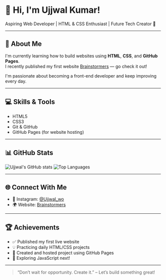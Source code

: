 # 👋 Hi, I'm Ujjwal Kumar!
Aspiring Web Developer | HTML & CSS Enthusiast | Future Tech Creator 🚀

---

## 🌟 About Me
I'm currently learning how to build websites using **HTML**, **CSS**, and **GitHub Pages**.  
I recently published my first website [Brainstormers](https://ujjwal-bot-dot.github.io/brainstromers-site2/) — go check it out!

I'm passionate about becoming a front-end developer and keep improving every day.

---

## 💻 Skills & Tools
- HTML5
- CSS3
- Git & GitHub
- GitHub Pages (for website hosting)

---

## 📊 GitHub Stats

![Ujjwal's GitHub stats](https://github-readme-stats.vercel.app/api?username=ujjwal-bot-dot&show_icons=true&theme=tokyonight)
![Top Languages](https://github-readme-stats.vercel.app/api/top-langs/?username=ujjwal-bot-dot&layout=compact&theme=tokyonight)

---

## 🌐 Connect With Me
- 🎵 Instagram: [@Ujjwal_wo](https://www.instagram.com/ujjwal_wo/)
- 🌍 Website: [Brainstormers](https://ujjwal-bot-dot.github.io/brainstromers-site2/)

---

## 🏆 Achievements
- ✅ Published my first live website
- 💡 Practicing daily HTML/CSS projects
- 🔧 Created and hosted project using GitHub Pages
- 🌱 Exploring JavaScript next!

---

> “Don’t wait for opportunity. Create it.” – Let’s build something great!
